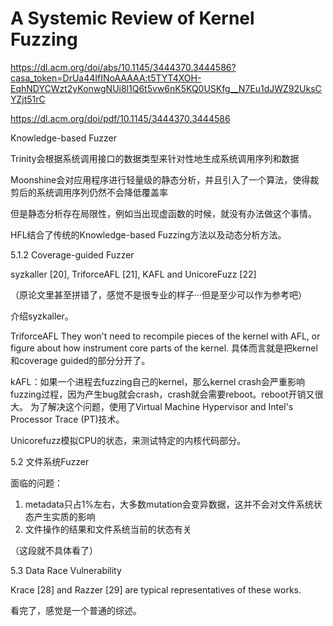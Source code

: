 # A Systemic Review of Kernel Fuzzing

https://dl.acm.org/doi/abs/10.1145/3444370.3444586?casa_token=DrUa44IfINoAAAAA:t5TYT4XOH-EqhNDYCWzt2yKonwgNUi8l1Q6t5vw6nK5KQ0USKfg__N7Eu1dJWZ92UksCYZjt51rC

https://dl.acm.org/doi/pdf/10.1145/3444370.3444586


Knowledge-based Fuzzer

Trinity会根据系统调用接口的数据类型来针对性地生成系统调用序列和数据

Moonshine会对应用程序进行轻量级的静态分析，并且引入了一个算法，使得裁剪后的系统调用序列仍然不会降低覆盖率

但是静态分析存在局限性，例如当出现虚函数的时候，就没有办法做这个事情。

HFL结合了传统的Knowledge-based Fuzzing方法以及动态分析方法。

5.1.2  Coverage-guided Fuzzer

syzkaller [20], TriforceAFL [21], KAFL and UnicoreFuzz [22]

（原论文里甚至拼错了，感觉不是很专业的样子···但是至少可以作为参考吧）

介绍syzkaller。

TriforceAFL  They won't need to recompile pieces of the kernel with AFL, or figure about how instrument core parts of the kernel. 具体而言就是把kernel和coverage guided的部分分开了。

kAFL：如果一个进程去fuzzing自己的kernel，那么kernel crash会严重影响fuzzing过程，因为产生bug就会crash，crash就会需要reboot。reboot开销又很大。
为了解决这个问题，使用了Virtual Machine Hypervisor and Intel's Processor Trace (PT)技术。

Unicorefuzz模拟CPU的状态，来测试特定的内核代码部分。


5.2 文件系统Fuzzer

面临的问题：

1. metadata只占1%左右，大多数mutation会变异数据，这并不会对文件系统状态产生实质的影响
2. 文件操作的结果和文件系统当前的状态有关

（这段就不具体看了）


5.3 Data Race Vulnerability

Krace [28] and Razzer [29] are typical representatives of these works.


看完了，感觉是一个普通的综述。